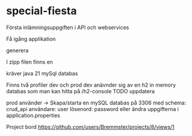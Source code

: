 # special-fiesta
Första inlämningsuppgiften i API och webservices


Få igång applikation

generera

I zipp filen finns en 

kräver java 21
mySql databas




Finns två profiler dev och prod
dev anävnder sig av en h2 in memory databas som man kan hitta på /h2-console TODO uppdatera


prod använder ->
Skapa/starta en mySQL databas på 3306 med schema: crud_api
användare: user
lösenord: password
eller ändra uppgifterna i application.properties




Project bord https://github.com/users/Bremmster/projects/8/views/1